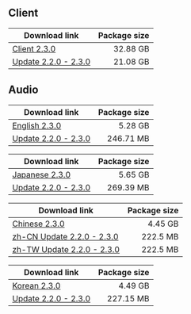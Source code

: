 ## Client

| Download link | Package size |
| ------------- | ------------:|
| [Client 2.3.0](https://autopatchos.starrails.com/client/download/20240608160515_WaNfKntJ7dt6k6rt/PC/StarRail_2.3.0.zip) | 32.88 GB |
| [Update 2.2.0 - 2.3.0](https://autopatchos.starrails.com/client/diff/hkrpg_global/game_2.2.0_2.3.0_hdiff_WwevYToSIVWLRkDA.zip) | 21.08 GB |


## Audio

| Download link | Package size |
| ------------- | ------------:|
| [English 2.3.0](https://autopatchos.starrails.com/client/download/20240608160515_WaNfKntJ7dt6k6rt/PC/English.zip) | 5.28 GB |
| [Update 2.2.0 - 2.3.0](https://autopatchos.starrails.com/client/diff/hkrpg_global/audio_en-us_2.2.0_2.3.0_hdiff_IIqIrAnQHWgoHAvv.zip) | 246.71 MB |

| Download link | Package size |
| ------------- | ------------:|
| [Japanese 2.3.0](https://autopatchos.starrails.com/client/download/20240608160515_WaNfKntJ7dt6k6rt/PC/Japanese.zip) | 5.65 GB |
| [Update 2.2.0 - 2.3.0](https://autopatchos.starrails.com/client/diff/hkrpg_global/audio_ja-jp_2.2.0_2.3.0_hdiff_lLfHxWLEsHrwcKPJ.zip) | 269.39 MB |

| Download link | Package size |
| ------------- | ------------:|
| [Chinese 2.3.0](https://autopatchos.starrails.com/client/download/20240608160515_WaNfKntJ7dt6k6rt/PC/Chinese.zip) | 4.45 GB |
| [zh-CN Update 2.2.0 - 2.3.0](https://autopatchos.starrails.com/client/diff/hkrpg_global/audio_zh-cn_2.2.0_2.3.0_hdiff_LRjKxodieEGIvihp.zip) | 222.5 MB |
| [zh-TW Update 2.2.0 - 2.3.0](https://autopatchos.starrails.com/client/diff/hkrpg_global/audio_zh-tw_2.2.0_2.3.0_hdiff_CwllgevcmHwxhzDo.zip) | 222.5 MB |

| Download link | Package size |
| ------------- | ------------:|
| [Korean 2.3.0](https://autopatchos.starrails.com/client/download/20240608160515_WaNfKntJ7dt6k6rt/PC/Korean.zip) | 4.49 GB |
| [Update 2.2.0 - 2.3.0](https://autopatchos.starrails.com/client/diff/hkrpg_global/audio_ko-kr_2.2.0_2.3.0_hdiff_SuitLwSAzZXXXFLX.zip) | 227.15 MB |
